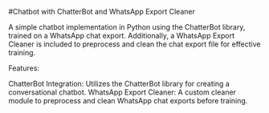 #Chatbot with ChatterBot and WhatsApp Export Cleaner

  A simple chatbot implementation in Python using the ChatterBot library, trained on a WhatsApp chat export. Additionally, a WhatsApp Export Cleaner is included to preprocess and clean the chat export file for effective training.

Features:


ChatterBot Integration: Utilizes the ChatterBot library for creating a conversational chatbot.
WhatsApp Export Cleaner: A custom cleaner module to preprocess and clean WhatsApp chat exports before training.

